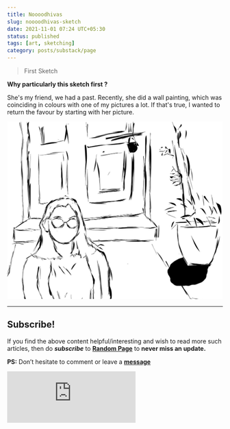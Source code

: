 ```yaml
---
title: Noooodhivas
slug: noooodhivas-sketch
date: 2021-11-01 07:24 UTC+05:30
status: published
tags: [art, sketching]
category: posts/substack/page
---
```


> First Sketch

**Why particularly this sketch first ?**

She's my friend, we had a past. Recently, she did a wall painting, which was coinciding in 
colours with one of my pictures a lot. If that's true, I wanted to return the favour by starting with her picture.

![](/images/Noooodhivas.jpg)

---
## Subscribe!
If you find the above content helpful/interesting and wish to read more such articles, then do _**subscribe**_ to [**Random Page**](https://randompage8.substack.com/) to **never miss an update.**

**PS:** Don’t hesitate to comment or leave a **[message](https://twitter.com/randompages8)**
<div class="row">
	<iframe src="https://randompage8.substack.com/embed" max-width="480" height="120" frameborder="0" scrolling="no" class="centred"></iframe>
	<br>
</div>
